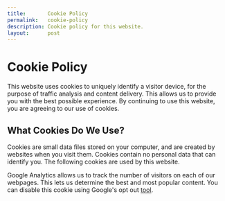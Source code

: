 ```yaml
---
title:       Cookie Policy
permalink:   cookie-policy
description: Cookie policy for this website.
layout:      post
---
```


# Cookie Policy

This website uses cookies to uniquely identify a visitor device, for the purpose of traffic analysis and content delivery. This allows us to provide you with the best possible experience. By continuing to use this website, you are agreeing to our use of cookies.

## What Cookies Do We Use?

Cookies are small data files stored on your computer, and are created by websites when you visit them. Cookies contain no personal data that can identify you. The following cookies are used by this website.

Google Analytics allows us to track the number of visitors on each of our webpages. This lets us determine the best and most popular content. You can disable this cookie using Google's opt out [tool](https://tools.google.com/dlpage/gaoptout).